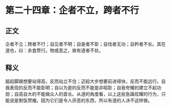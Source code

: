 # 第二十四章：企者不立，跨者不行

## 正文
企者不立；跨者不行；自见者不明；自是者不彰；自伐者无功；自矜者不长。其在道也，曰：余食赘行。物或恶之，故有道者不处。

## 释义
踮起脚跟想要站得高，反而站立不住；迈起大步想要前进得快，反而不能远行。自我表现的反而不能彰明；自以为是的反而不能是非昭彰；自我夸耀的建立不起功勋；自高自大的不能做众人的首长。从道的角度看，以上这些急躁炫耀的行为，只能说是剩饭赘瘤。因为它们是令人厌恶的东西，所以有道的人决不这样做。